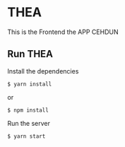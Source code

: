 # THEA

This is the Frontend the APP CEHDUN

## Run THEA

Install the dependencies

```
$ yarn install
```
or

```
$ npm install
```


Run the server

```
$ yarn start
```
